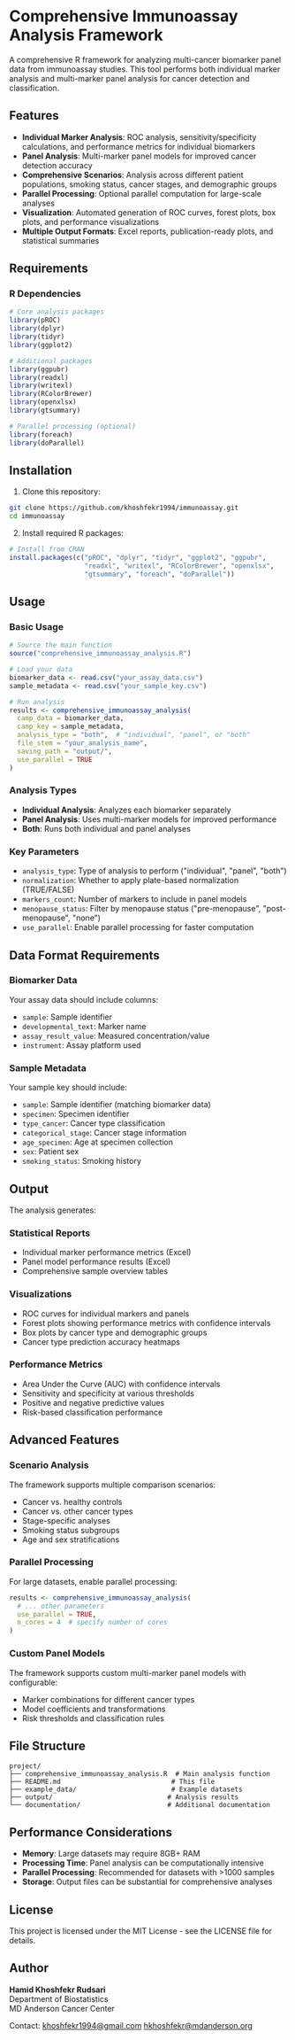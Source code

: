 # Comprehensive Immunoassay Analysis Framework

A comprehensive R framework for analyzing multi-cancer biomarker panel data from immunoassay studies. This tool performs both individual marker analysis and multi-marker panel analysis for cancer detection and classification.

## Features

- **Individual Marker Analysis**: ROC analysis, sensitivity/specificity calculations, and performance metrics for individual biomarkers
- **Panel Analysis**: Multi-marker panel models for improved cancer detection accuracy
- **Comprehensive Scenarios**: Analysis across different patient populations, smoking status, cancer stages, and demographic groups
- **Parallel Processing**: Optional parallel computation for large-scale analyses
- **Visualization**: Automated generation of ROC curves, forest plots, box plots, and performance visualizations
- **Multiple Output Formats**: Excel reports, publication-ready plots, and statistical summaries

## Requirements

### R Dependencies
```r
# Core analysis packages
library(pROC)
library(dplyr)
library(tidyr)
library(ggplot2)

# Additional packages
library(ggpubr)
library(readxl)
library(writexl)
library(RColorBrewer)
library(openxlsx)
library(gtsummary)

# Parallel processing (optional)
library(foreach)
library(doParallel)
```

## Installation

1. Clone this repository:
```bash
git clone https://github.com/khoshfekr1994/immunoassay.git
cd immunoassay
```

2. Install required R packages:
```r
# Install from CRAN
install.packages(c("pROC", "dplyr", "tidyr", "ggplot2", "ggpubr", 
                   "readxl", "writexl", "RColorBrewer", "openxlsx", 
                   "gtsummary", "foreach", "doParallel"))
```

## Usage

### Basic Usage

```r
# Source the main function
source("comprehensive_immunoassay_analysis.R")

# Load your data
biomarker_data <- read.csv("your_assay_data.csv")
sample_metadata <- read.csv("your_sample_key.csv")

# Run analysis
results <- comprehensive_immunoassay_analysis(
  camp_data = biomarker_data,
  camp_key = sample_metadata,
  analysis_type = "both",  # "individual", "panel", or "both"
  file_stem = "your_analysis_name",
  saving_path = "output/",
  use_parallel = TRUE
)
```

### Analysis Types

- **Individual Analysis**: Analyzes each biomarker separately
- **Panel Analysis**: Uses multi-marker models for improved performance
- **Both**: Runs both individual and panel analyses

### Key Parameters

- `analysis_type`: Type of analysis to perform ("individual", "panel", "both")
- `normalization`: Whether to apply plate-based normalization (TRUE/FALSE)
- `markers_count`: Number of markers to include in panel models
- `menopause_status`: Filter by menopause status ("pre-menopause", "post-menopause", "none")
- `use_parallel`: Enable parallel processing for faster computation

## Data Format Requirements

### Biomarker Data
Your assay data should include columns:
- `sample`: Sample identifier
- `developmental_text`: Marker name
- `assay_result_value`: Measured concentration/value
- `instrument`: Assay platform used

### Sample Metadata
Your sample key should include:
- `sample`: Sample identifier (matching biomarker data)
- `specimen`: Specimen identifier
- `type_cancer`: Cancer type classification
- `categorical_stage`: Cancer stage information
- `age_specimen`: Age at specimen collection
- `sex`: Patient sex
- `smoking_status`: Smoking history

## Output

The analysis generates:

### Statistical Reports
- Individual marker performance metrics (Excel)
- Panel model performance results (Excel)
- Comprehensive sample overview tables

### Visualizations
- ROC curves for individual markers and panels
- Forest plots showing performance metrics with confidence intervals
- Box plots by cancer type and demographic groups
- Cancer type prediction accuracy heatmaps

### Performance Metrics
- Area Under the Curve (AUC) with confidence intervals
- Sensitivity and specificity at various thresholds
- Positive and negative predictive values
- Risk-based classification performance

## Advanced Features

### Scenario Analysis
The framework supports multiple comparison scenarios:
- Cancer vs. healthy controls
- Cancer vs. other cancer types
- Stage-specific analyses
- Smoking status subgroups
- Age and sex stratifications

### Parallel Processing
For large datasets, enable parallel processing:
```r
results <- comprehensive_immunoassay_analysis(
  # ... other parameters
  use_parallel = TRUE,
  n_cores = 4  # specify number of cores
)
```

### Custom Panel Models
The framework supports custom multi-marker panel models with configurable:
- Marker combinations for different cancer types
- Model coefficients and transformations
- Risk thresholds and classification rules

## File Structure

```
project/
├── comprehensive_immunoassay_analysis.R  # Main analysis function
├── README.md                            # This file
├── example_data/                        # Example datasets
├── output/                             # Analysis results
└── documentation/                      # Additional documentation
```

## Performance Considerations

- **Memory**: Large datasets may require 8GB+ RAM
- **Processing Time**: Panel analysis can be computationally intensive
- **Parallel Processing**: Recommended for datasets with >1000 samples
- **Storage**: Output files can be substantial for comprehensive analyses

## License

This project is licensed under the MIT License - see the LICENSE file for details.

## Author

**Hamid Khoshfekr Rudsari**  
Department of Biostatistics  
MD Anderson Cancer Center

Contact:
khoshfekr1994@gmail.com
hkhoshfekr@mdanderson.org
